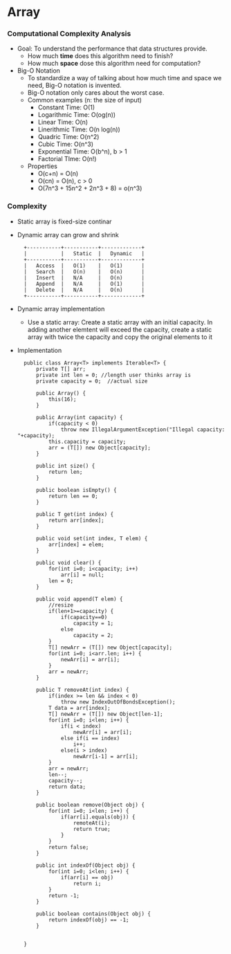 # Array

### Computational Complexity Analysis
* Goal: To understand the performance that data structures provide.
    - How much **time** does this algorithm need to finish?
    - How much **space** dose this algorithm need for computation?
* Big-O Notation
    - To standardize a way of talking about how much time and space we need, Big-O notation is invented.
    - Big-O notation only cares about the worst case.
    - Common examples (n: the size of input)
        - Constant Time: O(1)
        - Logarithmic Time: O(og(n))
        - Linear Time: O(n)
        - Linerithmic Time: O(n log(n))
        - Quadric Time: O(n^2)
        - Cubic Time: O(n^3)
        - Exponential Time: O(b^n), b > 1
        - Factorial TIme: O(n!)
    - Properties
        - O(c+n) = O(n)
        - O(cn) = O(n), c > 0
        - O(7n^3 + 15n^2 + 2n^3 + 8) = o(n^3)

### Complexity
* Static array is fixed-size continar
* Dynamic array can grow and shrink

        +-----------+-----------+-------------+
        |           |   Static  |   Dynamic   |
        +-----------+-----------+-------------+
        |   Access  |   O(1)    |   O(1)      |
        |   Search  |   O(n)    |   O(n)      |
        |   Insert  |   N/A     |   O(n)      |
        |   Append  |   N/A     |   O(1)      |
        |   Delete  |   N/A     |   O(n)      |
        +-----------+-----------+-------------+

* Dynamic array implementation
    - Use a static array: Create a static array with an initial capacity. In adding another elemtent will exceed the capacity, create a static array with twice the capacity and copy the original elements to it

* Implementation

        public class Array<T> implements Iterable<T> {
            private T[] arr;
            private int len = 0; //length user thinks array is
            private capacity = 0;  //actual size
            
            public Array() {
                this(16);
            }

            public Array(int capacity) {
                if(capacity < 0)
                    throw new IllegalArgumentException("Illegal capacity: "+capacity);
                this.capacity = capacity;
                arr = (T[]) new Object[capacity];
            }

            public int size() {
                return len;
            }

            public boolean isEmpty() {
                return len == 0;
            }

            public T get(int index) {
                return arr[index];
            }

            public void set(int index, T elem) {
                arr[index] = elem;
            }

            public void clear() {
                for(int i=0; i<capacity; i++)
                    arr[i] = null;
                len = 0;
            }

            public void append(T elem) {
                //resize
                if(len+1>=capacity) {
                    if(capacity==0)
                        capacity = 1;
                    else
                        capacity = 2;
                }
                T[] newArr = (T[]) new Object[capacity];
                for(int i=0; i<arr.len; i++) {
                    newArr[i] = arr[i];
                }
                arr = newArr;
            }

            public T removeAt(int index) {
                if(index >= len && index < 0)
                    throw new IndexOutOfBondsException();
                T data = arr[index];
                T[] newArr = (T[]) new Object[len-1];
                for(int i=0; i<len; i++) {
                    if(i < index)
                        newArr[i] = arr[i];
                    else if(i == index)
                        i++;
                    else(i > index)
                        newArr[i-1] = arr[i];
                }
                arr = newArr;
                len--;
                capacity--;
                return data;
            }

            public boolean remove(Object obj) {
                for(int i=0; i<len; i++) {
                    if(arr[i].equals(obj)) {
                        remoteAt(i);
                        return true;
                    }
                }
                return false;
            }

            public int indexOf(Object obj) {
                for(int i=0; i<len; i++) {
                    if(arr[i] == obj)
                        return i;
                }
                return -1;
            }

            public boolean contains(Object obj) {
                return indexOf(obj) == -1;
            }


        }